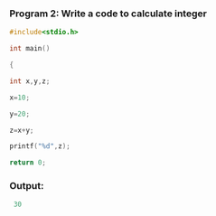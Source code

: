 ### Program 2: Write a code to calculate integer
```C
#include<stdio.h>

int main()

{

int x,y,z;

x=10;

y=20;

z=x+y;

printf("%d",z);

return 0;
```
### Output:
```C
 30
